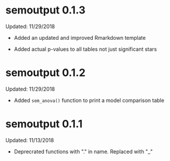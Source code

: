 # semoutput 0.1.3

Updated: 11/29/2018

* Added an updated and improved Rmarkdown template

* Added actual p-values to all tables not just significant stars

# semoutput 0.1.2

Updated: 11/29/2018

* Added `sem_anova()` function to print a model comparison table

# semoutput 0.1.1

Updated: 11/13/2018

* Deprecrated functions with "." in name. Replaced with "_"
